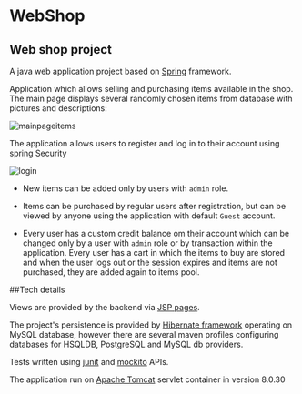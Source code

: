 # WebShop

## Web shop project

A java web application project based on [Spring](https://spring.io/) framework.

Application which allows selling and purchasing items available in the shop. The main page displays several randomly chosen items from database with pictures and descriptions:


![mainpageitems](https://sc-cdn.scaleengine.net/i/2ff88e8153296b5efeedace6ad012b5a3.png)



The application allows users to register and log in to their account using spring Security


 ![login](https://media.giphy.com/media/l2JhKPP5953KsBAhW/source.gif)
 
 
 
  * New items can be added only by users with `admin` role. 

  * Items can be purchased by regular users after registration, but can be viewed by anyone using the application with default `Guest` account.

  * Every user has a custom credit balance om their account which can be changed only by a user with `admin` role or by transaction within the application. Every user has a cart in which the items to buy are stored and when the user logs out or the session expires and items are not purchased, they are added again to items pool.

##Tech details

Views are provided by the backend via [JSP pages](https://en.wikipedia.org/wiki/JavaServer_Pages).

The project's persistence is provided by [Hibernate framework](http://hibernate.org/) operating on MySQL database, however there are several maven profiles configuring databases for HSQLDB, PostgreSQL and MySQL db providers.

Tests written using [junit](http://junit.org/junit4/) and [mockito](http://site.mockito.org/) APIs. 

The application run on [Apache Tomcat](http://tomcat.apache.org/) servlet container in version 8.0.30